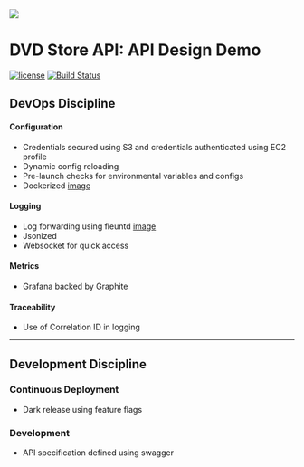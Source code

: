 <img src="https://github.com/scott-seo/dvdstore-api/blob/master/images/api-spec.png">

# DVD Store API: API Design Demo

[![license](https://img.shields.io/github/license/mashape/apistatus.svg?maxAge=2592000)](https://github.com/scott-seo/dvdstore-api/blob/master/LICENSE)
[![Build Status](https://travis-ci.org/scott-seo/dvdstore-api.svg?branch=master)](https://travis-ci.org/scott-seo/dvdstore-api)

## DevOps Discipline

#### Configuration
  * Credentials secured using S3 and credentials authenticated using EC2 profile
  * Dynamic config reloading
  * Pre-launch checks for environmental variables and configs 
  * Dockerized [image](https://hub.docker.com/r/scottseo/dvdstore-api/)

#### Logging
  * Log forwarding using fleuntd [image](https://hub.docker.com/r/scottseo/dvdstore-db/)
  * Jsonized
  * Websocket for quick access

#### Metrics
  * Grafana backed by Graphite

#### Traceability
  * Use of Correlation ID in logging

---

## Development Discipline

### Continuous Deployment
  * Dark release using feature flags

### Development
  * API specification defined using swagger





